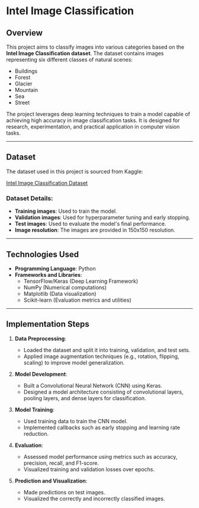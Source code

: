 # **Intel Image Classification**

## **Overview**
This project aims to classify images into various categories based on the **Intel Image Classification dataset**. The dataset contains images representing six different classes of natural scenes:

- Buildings
- Forest
- Glacier
- Mountain
- Sea
- Street

The project leverages deep learning techniques to train a model capable of achieving high accuracy in image classification tasks. It is designed for research, experimentation, and practical application in computer vision tasks.

---

## **Dataset**
The dataset used in this project is sourced from Kaggle:

[Intel Image Classification Dataset](https://www.kaggle.com/datasets/puneet6060/intel-image-classification)

### **Dataset Details:**
- **Training images**: Used to train the model.
- **Validation images**: Used for hyperparameter tuning and early stopping.
- **Test images**: Used to evaluate the model's final performance.
- **Image resolution**: The images are provided in 150x150 resolution.

---

## **Technologies Used**
- **Programming Language**: Python
- **Frameworks and Libraries**:
  - TensorFlow/Keras (Deep Learning Framework)
  - NumPy (Numerical computations)
  - Matplotlib (Data visualization)
  - Scikit-learn (Evaluation metrics and utilities)

---

## **Implementation Steps**
1. **Data Preprocessing**:
   - Loaded the dataset and split it into training, validation, and test sets.
   - Applied image augmentation techniques (e.g., rotation, flipping, scaling) to improve model generalization.

2. **Model Development**:
   - Built a Convolutional Neural Network (CNN) using Keras.
   - Designed a model architecture consisting of convolutional layers, pooling layers, and dense layers for classification.

3. **Model Training**:
   - Used training data to train the CNN model.
   - Implemented callbacks such as early stopping and learning rate reduction.

4. **Evaluation**:
   - Assessed model performance using metrics such as accuracy, precision, recall, and F1-score.
   - Visualized training and validation losses over epochs.

5. **Prediction and Visualization**:
   - Made predictions on test images.
   - Visualized the correctly and incorrectly classified images.

